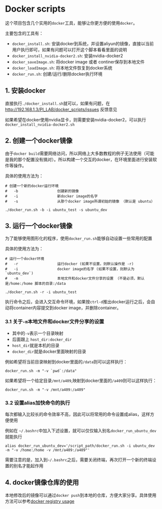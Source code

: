 # Docker scripts
这个项目包含几个实用的`docker`工具，能够让你更方便的使用`docker`。

主要包含的工具有：
* `docker_install.sh`: 安装docker到系统，并设置aliyun的镜像，直接以当前用户执行即可，如果有问题可以打开这个脚本看看里面的说明
* `docker_install_nvidia-docker2.sh`: 安装nvidia-docker2
* `docker_saveImage.sh`: 将docker image 或者 continer保存到本地文件
* `docker_loadImage.sh`: 将本地文件恢复到docker系统
* `docker_run.sh`: 创建/运行/删除docker执行环境

## 1. 安装docker
直接执行`./docker_install.sh`就可以，如果有问题，在 http://192.168.1.3/PI_LAB/docker_scripts/issues 反馈意见

如果希望在docker使用nvidia显卡，则需要安装nvidia-docker2，可以执行`docker_install_nvidia-docker2.sh`

## 2. 创建一个docker镜像

由于`docker build`需要网络访问，所以网络上大多数教程的例子无法使用（可能是我的那个配置没有搞对）。所以构建一个交互的docker，在环境里面进行安装软件等操作。

具体的使用方法为：
```
# 创建一个新的docker运行环境
#   -b                  创建新的镜像
#   -i                  新docker image的名字
#   -s                  从那个docker image所谓初始的镜像 （默认是 ubuntu）

./docker_run.sh -b -i ubuntu_test -s ubuntu_dev
```

## 3. 运行一个docker镜像

为了能够使用图形化的程序，使用`docker_run.sh`能够自动设置一些常用的配置

具体的使用方法为：
```
# 运行一个docker环境
#   -r                  运行docker (如果不设置，则默认操作是 -r)
#   -i                  docker image的名字 (如果不设置，则默认为 `ubuntu_dev`)
#   -m                  本地文件和docker文件分享的设置 （不是必须，默认是/home:/home 脚本的目录:/data

./docker_run.sh -r -i ubuntu_test
```

执行命令之后，会进入交互命令环境，如果按`ctrl-d`推出docker运行之后，会自动将container内容提交到docker image，并删除container。

### 3.1 关于`-m`本地文件和docker文件分享的设置
* 其中的`-v`表示一个目录映射
* 后面跟上 `host_dir:docker_dir`
 * `host_dir`就是本机的目录
 * `docker_dir`就是docker里面映射的目录

例如希望将当前目录映射到docker里面的`/data`则可以这样执行：
```
docker_run.sh -m "-v `pwd`:/data"
```

如果希望将一个给定目录`/mnt/a409`,映射到docker里面的`/a409`则可以这样执行：
```
docker_run.sh -m "-v /mnt/a409:/a409"
```


### 3.2 设置alias加快命令的执行

每次都输入比较长的命令效率不高，因此可以将常用的命令设置成alias，这样方便使用

例如在 `~/.bashrc`中加入下述设置，就可以仅仅输入别名`docker_run_ubuntu_dev`就能执行
```
alias docker_run_ubuntu_dev='/script_path/docker_run.sh -i ubuntu_dev -m "-v /home:/home -v /mnt/a409:/a409"'
```

需要注意的是，加入到`~/.bashrc`之后，需要关闭终端，再次打开一个新的终端设置的别名才能起作用



## 4. docker镜像仓库的使用

本地修改后的镜像可以通过`docker push`到本地的仓库，方便大家分享。具体使用方法可以参考[docker registry usage](docs/docker_registry.md)

